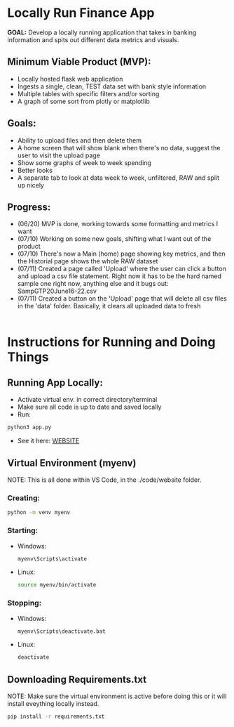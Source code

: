 # Locally Run Finance App

**GOAL:** Develop a locally running application that takes in banking
information and spits out different data metrics and visuals.

## Minimum Viable Product (MVP):
- Locally hosted flask web application
- Ingests a single, clean, TEST data set with bank style information
- Multiple tables with specific filters and/or sorting
- A graph of some sort from plotly or matplotlib

## Goals:
- Ability to upload files and then delete them
- A home screen that will show blank when there's no data, suggest the user
to visit the upload page
- Show some graphs of week to week spending
- Better looks
- A separate tab to look at data week to week, unfiltered, RAW and split up nicely

## Progress:
- (06/20) MVP is done, working towards some formatting and metrics I want
- (07/10) Working on some new goals, shifting what I want out of the product
- (07/10) There's now a Main (home) page showing key metrics, and then the
Historial page shows the whole RAW dataset
- (07/11) Created a page called 'Upload' where the user can click a button and
upload a csv file statement. Right now it has to be the hard named sample one
right now, anything else and it bugs out: SampGTP20June16-22.csv
- (07/11) Created a button on the 'Upload' page that will delete all csv files
in the 'data' folder. Basically, it clears all uploaded data to fresh
<br><br>


# Instructions for Running and Doing Things
## Running App Locally:
- Activate virtual env. in correct directory/terminal
- Make sure all code is up to date and saved locally
- Run:
```sh
python3 app.py
```
- See it here: [WEBSITE](http://127.0.0.1:5000)

## Virtual Environment (myenv)
NOTE: This is all done within VS Code, in the ./code/website folder.

### Creating:
```sh
python -m venv myenv
```

### Starting:
- Windows:
    ```sh
    myenv\Scripts\activate
    ```
- Linux:
    ```sh
    source myenv/bin/activate
    ```

### Stopping:
- Windows:
    ```sh
    myenv\Scripts\deactivate.bat
    ```
- Linux:
    ```sh
    deactivate
    ```

## Downloading Requirements.txt
NOTE: Make sure the virtual environment is active before doing this or it
will install eveything locally instead.
```sh
pip install -r requirements.txt
```